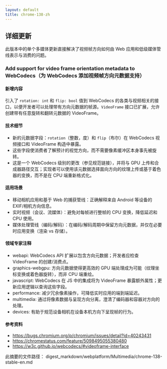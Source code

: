 ```yaml
---
layout: default
title: chrome-138-zh
---
```


## 详细更新

此版本中的单个多媒体更新直接解决了视频帧方向如何由 Web 应用和低级媒体管线表示与消费的问题。

### Add support for video frame orientation metadata to WebCodecs（为 WebCodecs 添加视频帧方向元数据支持）

#### 新增内容
引入了 `rotation: int` 和 `flip: bool` 值到 WebCodecs 的各类与视频相关的接口，以便开发者可以处理带有方向元数据的帧源。`VideoFrame` 接口已扩展，允许创建带有任意旋转和翻转元数据的 VideoFrame。

#### 技术细节
- 新的元数据字段：`rotation`（整数，度）和 `flip`（布尔）在 WebCodecs 视频接口和 VideoFrame 构造中暴露。
- 这些字段使消费者了解预计的视觉方向，而不需要像素缓冲区本身事先被旋转。
- 这是一个 WebCodecs 级别的更改（参见规范链接），并将与 GPU 上传和合成器路径交互；实现者可以使用该元数据选择面向方向的纹理上传或基于着色器的变换，而不是在 CPU 端重新格式化。

#### 适用场景
- 移动相机应用和基于 Web 的捕获管线：正确解释来自 Android 等设备的 EXIF/相机方向信息。
- 实时视频（会议、流媒体）：避免对每帧进行整帧的 CPU 变换，降低延迟和 CPU 使用。
- 媒体处理管线（编码/解码）：在编码/解码周期中保留方向元数据，并仅在必要时应用变换（渲染 vs 存储）。

#### 领域专家注释
- webapi: WebCodecs API 扩展以包含方向元数据；开发者应检查 VideoFrame 的创建/消费点。
- graphics-webgpu: 方向元数据使得更高效的 GPU 端处理成为可能（纹理坐标变换或着色器旋转），而非 CPU 端重绘。
- javascript: WebCodecs 在 JS 中的集成将为 VideoFrame 暴露额外属性；更新应用逻辑以查询这些字段。
- performance: 减少冗余像素操作，可降低实时应用的端到端延迟。
- multimedia: 通过将像素数据与呈现方向分离，澄清了编码器和容器对方向的处理。
- devices: 有助于规范设备相机在设备本机方向下呈现帧的行为。

#### 参考资料
- https://bugs.chromium.org/p/chromium/issues/detail?id=40243431
- https://chromestatus.com/feature/5098495055380480
- https://w3c.github.io/webcodecs/#videoframe-interface

此摘要的文件路径：
digest_markdown/webplatform/Multimedia/chrome-138-stable-en.md
